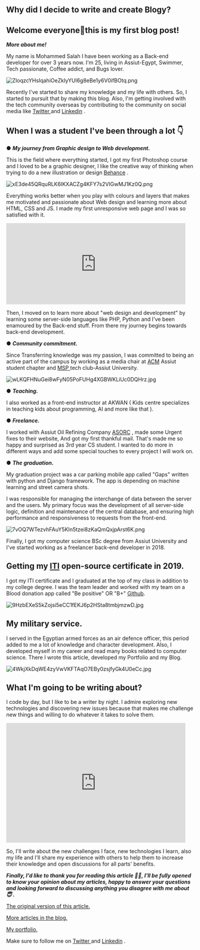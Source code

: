 ## Why did I decide to write and create Blogy?

## Welcome everyone👋this is my first blog post!

***More about me!***

My name is Mohammed Salah I have been working as a Back-end developer for over 3 years now. I'm 25, living in Assiut-Egypt, Swimmer, Tech passionate, Coffee addict, and Bugs lover.


![ZIoqzcYHsIqahiOeZkIyYUl6g8eBe1y6V0ifBOtq.png](https://cdn.hashnode.com/res/hashnode/image/upload/v1629646890414/t3KpvjOc2.png)

Recently I've started to share my knowledge and my life with others. So, I started to pursuit that by making this blog. Also, I'm getting involved with the tech community overseas by contributing to the community on social media like  [Twitter ](https://twitter.com/Sala7JR) and  [Linkedin](https://www.linkedin.com/in/salah96/) .  

## When I was a student I've been through a lot 👇

● ***My journey from Graphic design to Web development.***

This is the field where everything started, I got my first Photoshop course and I loved to be a graphic designer, I like the creative way of thinking when trying to do a new illustration or design  [Behance](https://www.behance.net/Mr_Salah22) .


![xE3de45QRquRLK6IKXACZg4KFY7s2VIGwMJ1Kz0Q.png](https://cdn.hashnode.com/res/hashnode/image/upload/v1629647088961/ov5ul2LDJ.png)


Everything works better when you play with colours and layers that makes me motivated and passionate about Web design and learning more about HTML, CSS and JS. I made my first unresponsive web page and I was so satisfied with it.

<iframe src="https://giphy.com/embed/11sBLVxNs7v6WA" width="480" height="217" frameborder="0" class="giphy-embed" allowfullscreen=""></iframe>

Then, I moved on to learn more about "web design and development" by learning some server-side languages like PHP, Python and I've been enamoured by the Back-end stuff. From there my journey begins towards back-end development. 

● ***Community commitment.***

Since Transferring knowledge was my passion, I was committed to being an active part of the campus by working as a media chair at  [ACM](https://www.acm.org/chapters/students)  Assiut student chapter and  [MSP ](https://mspegypt.wordpress.com/tech-clubs/) tech club-Assiut University.


![wLKQFHNuGei8wFyN05PoFUHg4XGBWKLiUc0DQHrz.jpg](https://cdn.hashnode.com/res/hashnode/image/upload/v1629647240725/U_Z_pz16a.jpeg)


● ***Teaching.***

I also worked as a front-end instructor at AKWAN ( Kids centre specializes in teaching kids about programming, AI and more like that ).

● ***Freelance.***

I worked with Assiut Oil Refining Company  [ASORC](https://ar.wikipedia.org/wiki/%D8%A3%D8%B3%D9%8A%D9%88%D8%B7_%D9%84%D8%AA%D9%83%D8%B1%D9%8A%D8%B1_%D8%A7%D9%84%D8%A8%D8%AA%D8%B1%D9%88%D9%84) , made some Urgent fixes to their website, And got my first thankful mail. That's made me so happy and surprised as 3rd year CS student. I wanted to do more in different ways and add some special touches to every project I will work on.

● ***The graduation.***

My graduation project was a car parking mobile app called "Gaps" written with python and Django framework. The app is depending on machine learning and street camera shots. 

I was responsible for managing the interchange of data between the server and the users. My primary focus was the development of all server-side logic, definition and maintenance of the central database, and ensuring high performance and responsiveness to requests from the front-end.


![7vOQ7WTezvhFAuY5KIn5tzei8zKaQmQxjpArst6K.png](https://cdn.hashnode.com/res/hashnode/image/upload/v1629647443344/7_BuYpTpD.png)

Finally, I got my computer science BSc degree from Assiut University and I've started working as a freelancer back-end developer in 2018.

## Getting my  [ITI](https://www.iti.gov.eg/) open-source certificate in 2019.

I got my ITI certificate and I graduated at the top of my class in addition to my college degree. I was the team leader and worked with my team on a Blood donation app called "Be positive" OR "B+"  [Github](https://github.com/salah21500/Be-Positive#readme).


![9HzbEXeS5kZojsi5eCC1fEKJ6p2HSta8tmbjmzwD.jpg](https://cdn.hashnode.com/res/hashnode/image/upload/v1629647507010/-Z8OaAZ9e.jpeg)


## My military service.

I served in the Egyptian armed forces as an air defence officer, this period added to me a lot of knowledge and character development. Also, I developed myself in my career and read many books related to computer science. There I wrote this article, developed my Portfolio and my Blog.

![4WkjXkDqWE4zyVwVKFTAqO7EBy0zsjfyGk4U0eCc.jpg](https://cdn.hashnode.com/res/hashnode/image/upload/v1629647530218/ANAcW08ok.jpeg)


## What I'm going to be writing about?

I code by day, but I like to be a writer by night. I admire exploring new technologies and discovering new issues because that makes me challenge new things and willing to do whatever it takes to solve them.

<iframe src="https://giphy.com/embed/QHE5gWI0QjqF2" width="480" height="320" frameborder="0" class="giphy-embed" allowfullscreen=""></iframe>

So, I'll write about the new challenges I face, new technologies I learn, also my life and I'll share my experience with others to help them to increase their knowledge and open discussions for all parts' benefits.







***Finally, I'd like to thank you for reading this article 🙏🏼, I'll be fully opened to know your opinion about my articles, happy to answer your questions and looking forward to discussing anything you disagree with me about 😇 .***

 [The original version of this article.](https://www.mohammedsalah.co/why-did-i-decide-to-write-and-create-blogy) 

 [More articles in the blog.](https://www.mohammedsalah.co/blog) 

 [My portfolio.](https://www.mohammedsalah.co) 

Make sure to follow me on  [Twitter ](https://twitter.com/Sala7JR) and  [Linkedin](https://www.linkedin.com/in/salah96/) . 